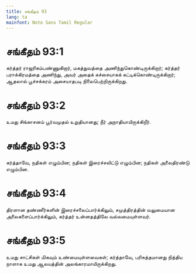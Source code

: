 ```yaml
---
title: சங்கீதம் 93
lang: ta
mainfont: Noto Sans Tamil Regular
---
```


# சங்கீதம் 93:1

கர்த்தர் ராஜரிகம்பண்ணுகிறார், மகத்துவத்தை அணிந்துகொண்டிருக்கிறார்; கர்த்தர் பராக்கிரமத்தை அணிந்து, அவர் அதைக் கச்சையாகக் கட்டிக்கொண்டிருக்கிறார்; ஆதலால் பூச்சக்கரம் அசையாதபடி நிலைபெற்றிருக்கிறது.

# சங்கீதம் 93:2

உமது சிங்காசனம் பூர்வமுதல் உறுதியானது; நீர் அநாதியாயிருக்கிறீர்.

# சங்கீதம் 93:3

கர்த்தாவே, நதிகள் எழும்பின; நதிகள் இரைச்சலிட்டு எழும்பின; நதிகள் அலைதிரண்டு எழும்பின.

# சங்கீதம் 93:4

திரளான தண்ணீர்களின் இரைச்சலைப்பார்க்கிலும், சமுத்திரத்தின் வலுமையான அலைகளைப்பார்க்கிலும், கர்த்தர் உன்னதத்திலே வல்லமையுள்ளவர்.

# சங்கீதம் 93:5

உமது சாட்சிகள் மிகவும் உண்மையுள்ளவைகள்; கர்த்தாவே, பரிசுத்தமானது நித்திய நாளாக உமது ஆலயத்தின் அலங்காரமாயிருக்கிறது.

